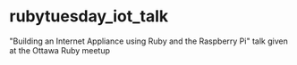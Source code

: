 rubytuesday_iot_talk
====================

"Building an Internet Appliance using Ruby and the Raspberry Pi" talk given at the Ottawa Ruby meetup
